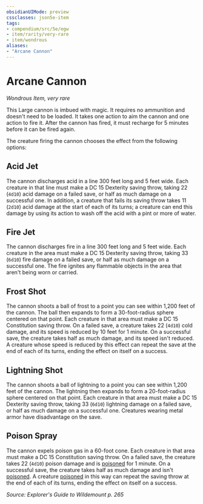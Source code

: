 ```yaml
---
obsidianUIMode: preview
cssclasses: json5e-item
tags:
- compendium/src/5e/egw
- item/rarity/very-rare
- item/wondrous
aliases: 
- "Arcane Cannon"
---
```

# Arcane Cannon
*Wondrous Item, very rare*  


This Large cannon is imbued with magic. It requires no ammunition and doesn't need to be loaded. It takes one action to aim the cannon and one action to fire it. After the cannon has fired, it must recharge for 5 minutes before it can be fired again.

The creature firing the cannon chooses the effect from the following options:

## Acid Jet

The cannon discharges acid in a line 300 feet long and 5 feet wide. Each creature in that line must make a DC 15 Dexterity saving throw, taking 22 (`4d10`) acid damage on a failed save, or half as much damage on a successful one. In addition, a creature that fails its saving throw takes 11 (`2d10`) acid damage at the start of each of its turns; a creature can end this damage by using its action to wash off the acid with a pint or more of water.

## Fire Jet

The cannon discharges fire in a line 300 feet long and 5 feet wide. Each creature in the area must make a DC 15 Dexterity saving throw, taking 33 (`6d10`) fire damage on a failed save, or half as much damage on a successful one. The fire ignites any flammable objects in the area that aren't being worn or carried.

## Frost Shot

The cannon shoots a ball of frost to a point you can see within 1,200 feet of the cannon. The ball then expands to form a 30-foot-radius sphere centered on that point. Each creature in that area must make a DC 15 Constitution saving throw. On a failed save, a creature takes 22 (`4d10`) cold damage, and its speed is reduced by 10 feet for 1 minute. On a successful save, the creature takes half as much damage, and its speed isn't reduced. A creature whose speed is reduced by this effect can repeat the save at the end of each of its turns, ending the effect on itself on a success.

## Lightning Shot

The cannon shoots a ball of lightning to a point you can see within 1,200 feet of the cannon. The lightning then expands to form a 20-foot-radius sphere centered on that point. Each creature in that area must make a DC 15 Dexterity saving throw, taking 33 (`6d10`) lightning damage on a failed save, or half as much damage on a successful one. Creatures wearing metal armor have disadvantage on the save.

## Poison Spray

The cannon expels poison gas in a 60-foot cone. Each creature in that area must make a DC 15 Constitution saving throw. On a failed save, the creature takes 22 (`4d10`) poison damage and is [poisoned](/Systems/5e/rules/conditions.md#poisoned) for 1 minute. On a successful save, the creature takes half as much damage and isn't [poisoned](/Systems/5e/rules/conditions.md#poisoned). A creature [poisoned](/Systems/5e/rules/conditions.md#poisoned) in this way can repeat the saving throw at the end of each of its turns, ending the effect on itself on a success.

*Source: Explorer's Guide to Wildemount p. 265*